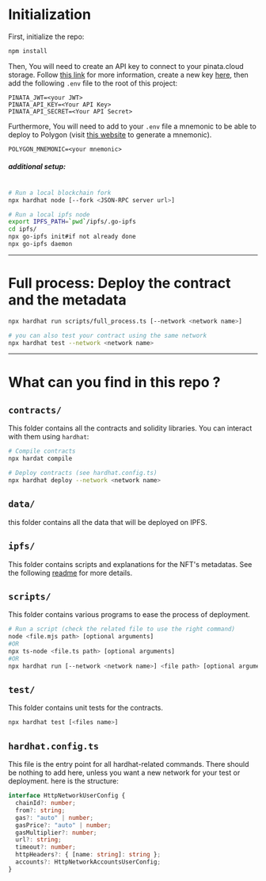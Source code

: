 # Initialization

First, initialize the repo:
```sh
npm install
```
Then, You will need to create an API key to connect to your pinata.cloud storage. Follow [this link](https://docs.pinata.cloud/api-pinning/pinning-services-api) for more information, create a new key [here](https://app.pinata.cloud/keys), then add the following `.env` file to the root of this project:
```
PINATA_JWT=<your JWT>
PINATA_API_KEY=<Your API Key>
PINATA_API_SECRET=<Your API Secret>
```
Furthermore, You will need to add to your `.env` file a mnemonic to be able to deploy to Polygon (visit [this website](https://iancoleman.io/bip39/) to generate a mnemonic).
```
POLYGON_MNEMONIC=<your mnemonic>
```

##### additional setup:
```sh

# Run a local blockchain fork
npx hardhat node [--fork <JSON-RPC server url>]

# Run a local ipfs node
export IPFS_PATH=`pwd`/ipfs/.go-ipfs
cd ipfs/
npx go-ipfs init#if not already done
npx go-ipfs daemon
```

---

# Full process: Deploy the contract and the metadata

```sh
npx hardhat run scripts/full_process.ts [--network <network name>]

# you can also test your contract using the same network
npx hardhat test --network <network name>
```

---

# What can you find in this repo ?

## `contracts/`

This folder contains all the contracts and solidity libraries. You can interact with them using `hardhat`:
```sh
# Compile contracts
npx hardat compile

# Deploy contracts (see hardhat.config.ts)
npx hardhat deploy --network <network name>
```

## `data/`
this folder contains all the data that will be deployed on IPFS.

## `ipfs/`

This folder contains scripts and explanations for the NFT's metadatas. See the following [readme](/ipfs/readme.md) for more details.

## `scripts/`

This folder contains various programs to ease the process of deployment.

```sh
# Run a script (check the related file to use the right command)
node <file.mjs path> [optional arguments]
#OR
npx ts-node <file.ts path> [optional arguments]
#OR
npx hardhat run [--network <network name>] <file path> [optional arguments]
```

## `test/`

This folder contains unit tests for the contracts.
```sh
npx hardhat test [<files name>]
```

## `hardhat.config.ts`

This file is the entry point for all hardhat-related commands.
There should be nothing to add here, unless you want a new network for your test or deployment. here is the structure:
```ts
interface HttpNetworkUserConfig {
  chainId?: number;
  from?: string;
  gas?: "auto" | number;
  gasPrice?: "auto" | number;
  gasMultiplier?: number;
  url?: string;
  timeout?: number;
  httpHeaders?: { [name: string]: string };
  accounts?: HttpNetworkAccountsUserConfig;
}
```
